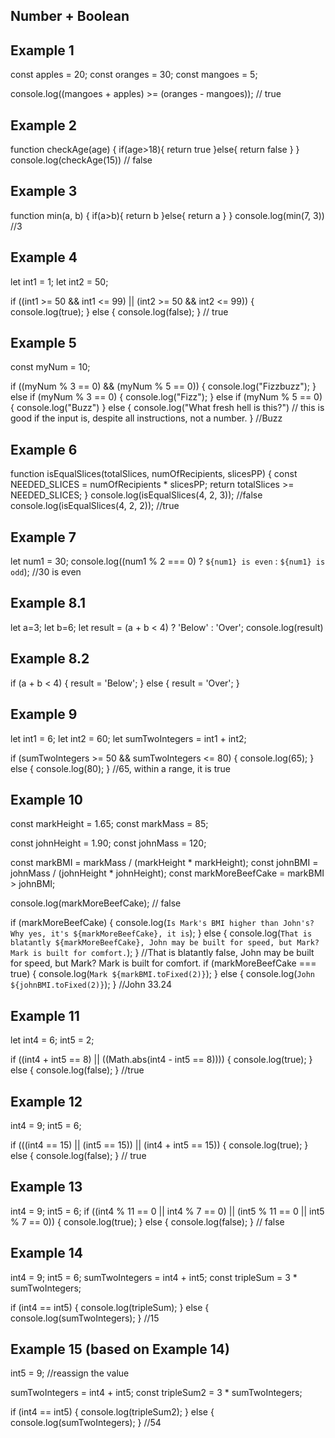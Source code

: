 ## Number + Boolean 


## Example 1
const apples = 20;
const oranges = 30;
const mangoes = 5;

console.log((mangoes + apples) >= (oranges - mangoes)); 
// true

## Example 2 
function checkAge(age) {
  if(age>18){
    return true
  }else{
    return false
  }
  }
console.log(checkAge(15))
  // false

## Example 3  
  function min(a, b) {
    if(a>b){
      return b
    }else{
      return a
    }
  }
console.log(min(7, 3))
  //3

## Example 4 
let int1 = 1; let int2 = 50;

if ((int1 >= 50 && int1 <= 99) || (int2 >= 50 && int2 <= 99)) {
    console.log(true);
} else {
    console.log(false);
}
// true

## Example 5
const myNum = 10;

if ((myNum % 3 == 0) && (myNum % 5 == 0)) {
    console.log("Fizzbuzz");
} else if (myNum % 3 == 0) {
    console.log("Fizz");
} else if (myNum % 5 == 0) {
    console.log("Buzz")
} else {
    console.log("What fresh hell is this?") 
    // this is good if the input is, despite all instructions, not a number.
}
//Buzz 


## Example 6 
function isEqualSlices(totalSlices, numOfRecipients, slicesPP) {
  const NEEDED_SLICES = numOfRecipients * slicesPP;
  return totalSlices >= NEEDED_SLICES;
}
console.log(isEqualSlices(4, 2, 3));
//false
console.log(isEqualSlices(4, 2, 2));
//true
## Example 7 

let num1 = 30;
console.log((num1 % 2 === 0) ? `${num1} is even` : `${num1} is odd`);
//30 is even

## Example 8.1

let a=3;
let b=6;
let result = (a + b < 4) ? 'Below' : 'Over';
console.log(result)

## Example 8.2 
if (a + b < 4) {
  result = 'Below';
} else {
  result = 'Over';
} 

## Example 9 
let int1 = 6; let int2 = 60;
let sumTwoIntegers = int1 + int2;

if (sumTwoIntegers >= 50 && sumTwoIntegers <= 80) {
    console.log(65);
} else {
    console.log(80);
}
//65, within a range, it is true


## Example 10
const markHeight = 1.65;
const markMass = 85;

const johnHeight = 1.90;
const johnMass = 120;

const markBMI = markMass / (markHeight * markHeight);
const johnBMI = johnMass / (johnHeight * johnHeight);
const markMoreBeefCake = markBMI > johnBMI;

console.log(markMoreBeefCake); // false

if (markMoreBeefCake) {
    console.log(`Is Mark's BMI higher than John's? Why yes, it's ${markMoreBeefCake}, it is`);
} else {
    console.log(`That is blatantly ${markMoreBeefCake}, John may be built for speed, but Mark? Mark is built for comfort.`);
}
//That is blatantly false, John may be built for speed, but Mark? Mark is built for comfort.
if (markMoreBeefCake === true) {
    console.log(`Mark ${markBMI.toFixed(2)}`);
} else {
    console.log(`John ${johnBMI.toFixed(2)}`);
}
//John 33.24

## Example 11 
let int4 = 6; int5 = 2;

if ((int4 + int5 == 8) || ((Math.abs(int4 - int5 == 8)))) { 
    console.log(true);
} else {
    console.log(false);
}
//true

## Example 12 
int4 = 9; int5 = 6;

if (((int4 == 15) || (int5 == 15)) || (int4 + int5 == 15)) {
    console.log(true);
} else {
    console.log(false);
}
// true

## Example 13
int4 = 9; int5 = 6;
if ((int4 % 11 == 0 || int4 % 7 == 0) || (int5 % 11 == 0 || int5 % 7 == 0)) {
    console.log(true);
} else {
    console.log(false);
}
// false
## Example 14
int4 = 9; int5 = 6;
sumTwoIntegers = int4 + int5;
const tripleSum = 3 * sumTwoIntegers;

if (int4 == int5) {
    console.log(tripleSum);
} else {
    console.log(sumTwoIntegers);
}
//15

## Example 15 (based on Example 14)
int5 = 9; //reassign the value 

sumTwoIntegers = int4 + int5;
const tripleSum2 = 3 * sumTwoIntegers;

if (int4 == int5) {
    console.log(tripleSum2);
} else {
    console.log(sumTwoIntegers);
}
//54